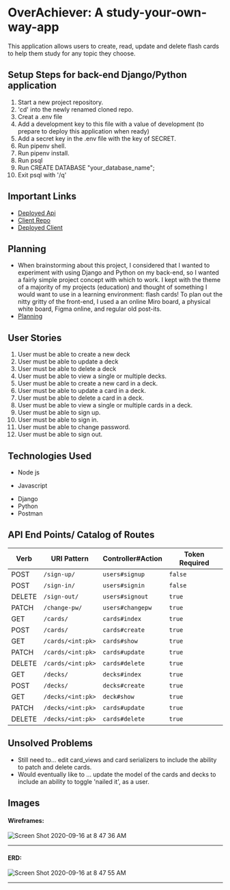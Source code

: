 # OverAchiever: A study-your-own-way-app

This application allows users to create, read, update and delete flash cards to help them study for any topic they choose.

## Setup Steps for back-end Django/Python application
1. Start a new project repository.
2. 'cd' into the newly renamed cloned repo.
3. Creat a .env file
4. Add a development key to this file with a value of development (to prepare to deploy this application when ready)
5. Add a secret key in the .env file with the key of SECRET.
6. Run pipenv shell.
7. Run pipenv install.
8. Run psql
9. Run CREATE DATABASE "your_database_name";
10. Exit psql with '/q'

## Important Links
- [Deployed Api](https://overachiever-api.herokuapp.com)
- [Client Repo](https://github.com/rubysattar/overachiever)
- [Deployed Client](https://rubysattar.github.io/overachiever/#)

## Planning
- When brainstorming about this project, I considered that I wanted to experiment with using Django and Python on my back-end, so I wanted a fairly simple project concept with which to work. I kept with the theme of a majority of my projects (education) and thought of something I would want to use in a learning environment: flash cards! To plan out the nitty gritty of the front-end, I used a an online Miro board, a physical white board, Figma online, and regular old post-its.
- [Planning](https://imgur.com/Bax5P1E)

## User Stories
1. User must be able to create a new deck
2. User must be able to update a deck
3. User must be able to delete a deck
4. User must be able to view a single or multiple decks.
5. User must be able to create a new card in a deck.
6. User must be able to update a card in a deck.
7. User must be able to delete a card in a deck.
8. User must be able to view a single or multiple cards in a deck.
9. User must be able to sign up.
10. User must be able to sign in.
11. User must be able to change password.
12. User must be able to sign out.

## Technologies Used
- Node js
<!-- - React js -->
- Javascript
<!-- - HTML -->
<!-- - CSS/Sass -->
- Django
- Python
- Postman

<!-- ## Catalog of Routes
Verb         |	URI Pattern
------------ | -------------
GET | /decks
GET | /decks/:id
POST | /decks
PATCH | /decks/:id
DELETE | /decks/:id
GET | /cards
GET | /cards/:id
POST | /cards
PATCH | /cards/:id
DELETE | /cards/:id
GET | /sign-in
POST | /sign-up
PATCH | /change-pw
DELETE | /sign-out -->

## API End Points/ Catalog of Routes

| Verb   | URI Pattern            | Controller#Action           | Token Required  |
|--------|------------------------|-----------------------------|-----------------|
| POST   | `/sign-up/`            | `users#signup`              | `false`         |
| POST   | `/sign-in/`            | `users#signin`              | `false`         |
| DELETE | `/sign-out/`           | `users#signout`             | `true`          |
| PATCH  | `/change-pw/`          | `users#changepw`            | `true`          |
| GET    | `/cards/`              | `cards#index`               | `true`          |
| POST   | `/cards/`              | `cards#create`              | `true`          |
| GET    | `/cards/<int:pk>`      | `cards#show`                | `true`          |
| PATCH  | `/cards/<int:pk>`      | `cards#update`              | `true`          |
| DELETE | `/cards/<int:pk>`      | `cards#delete`              | `true`          |
| GET    | `/decks/`              | `decks#index`               | `true`          |
| POST   | `/decks/`              | `decks#create`              | `true`          |
| GET    | `/decks/<int:pk>`      | `deck#show`                 | `true`          |
| PATCH  | `/decks/<int:pk>`      | `cards#update`              | `true`          |
| DELETE | `/decks/<int:pk>`      | `cards#delete`              | `true`          |

## Unsolved Problems
- Still need to... edit card_views and card serializers to include the ability to patch and delete cards.
- Would eventually like to ... update the model of the cards and decks to include an ability to toggle 'nailed it', as a user.

## Images
#### Wireframes:
![Screen Shot 2020-09-16 at 8 47 36 AM](https://media.git.generalassemb.ly/user/27368/files/17b4c800-fc23-11ea-8114-dca1816082bb)

---

#### ERD:
![Screen Shot 2020-09-16 at 8 47 55 AM](https://media.git.generalassemb.ly/user/27368/files/5fd3ea80-fc23-11ea-80d2-f12a73c17bc0)

---

<!-- django deployed app -->
